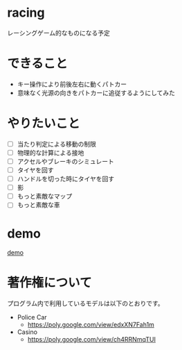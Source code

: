 # racing
レーシングゲーム的なものになる予定

# できること
* キー操作により前後左右に動くパトカー
* 意味なく光源の向きをパトカーに追従するようにしてみた

# やりたいこと
- [ ] 当たり判定による移動の制限
- [ ] 物理的な計算による接地
- [ ] アクセルやブレーキのシミュレート
- [ ] タイヤを回す
- [ ] ハンドルを切った時にタイヤを回す
- [ ] 影
- [ ] もっと素敵なマップ
- [ ] もっと素敵な車

# demo
[demo](https://naoki-tomita.github.io/racing/dist)

# 著作権について
プログラム内で利用しているモデルは以下のとおりです。

* Police Car
    * https://poly.google.com/view/edxXN7Fah1m
* Casino
    * https://poly.google.com/view/ch4RRNmqTUI
